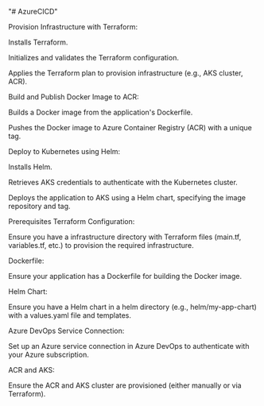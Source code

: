 "# AzureCICD" 


Provision Infrastructure with Terraform:

Installs Terraform.

Initializes and validates the Terraform configuration.

Applies the Terraform plan to provision infrastructure (e.g., AKS cluster, ACR).

Build and Publish Docker Image to ACR:

Builds a Docker image from the application's Dockerfile.

Pushes the Docker image to Azure Container Registry (ACR) with a unique tag.

Deploy to Kubernetes using Helm:

Installs Helm.

Retrieves AKS credentials to authenticate with the Kubernetes cluster.

Deploys the application to AKS using a Helm chart, specifying the image repository and tag.

Prerequisites
Terraform Configuration:

Ensure you have a infrastructure directory with Terraform files (main.tf, variables.tf, etc.) to provision the required infrastructure.

Dockerfile:

Ensure your application has a Dockerfile for building the Docker image.

Helm Chart:

Ensure you have a Helm chart in a helm directory (e.g., helm/my-app-chart) with a values.yaml file and templates.

Azure DevOps Service Connection:

Set up an Azure service connection in Azure DevOps to authenticate with your Azure subscription.

ACR and AKS:

Ensure the ACR and AKS cluster are provisioned (either manually or via Terraform).